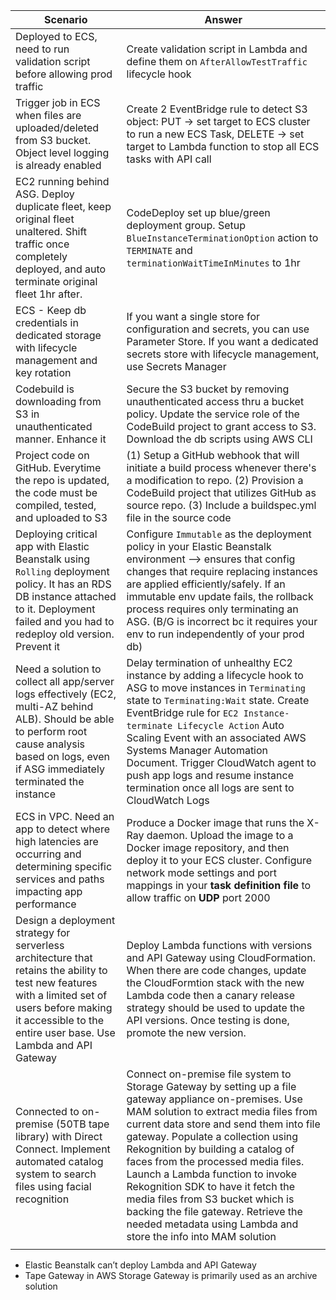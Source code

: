 
| Scenario                                                                                                                                                                                                           | Answer                                                                                                                                                                                                                                                                                                                                                                                                                                                                                                                             |
| ------------------------------------------------------------------------------------------------------------------------------------------------------------------------------------------------------------------ | ---------------------------------------------------------------------------------------------------------------------------------------------------------------------------------------------------------------------------------------------------------------------------------------------------------------------------------------------------------------------------------------------------------------------------------------------------------------------------------------------------------------------------------- |
| Deployed to ECS, need to run validation script before allowing prod traffic                                                                                                                                        | Create validation script in Lambda and define them on `AfterAllowTestTraffic` lifecycle hook                                                                                                                                                                                                                                                                                                                                                                                                                                       |
| Trigger job in ECS when files are uploaded/deleted from S3 bucket. Object level logging is already enabled                                                                                                         | Create 2 EventBridge rule to detect S3 object: PUT -> set target to ECS cluster to run a new ECS Task, DELETE -> set target to Lambda function to stop all ECS tasks with API call                                                                                                                                                                                                                                                                                                                                                 |
| EC2 running behind ASG. Deploy duplicate fleet, keep original fleet unaltered. Shift traffic once completely deployed, and auto terminate original fleet 1hr after.                                                | CodeDeploy set up blue/green deployment group. Setup `BlueInstanceTerminationOption` action to `TERMINATE` and `terminationWaitTimeInMinutes` to 1hr                                                                                                                                                                                                                                                                                                                                                                               |
| ECS - Keep db credentials in dedicated storage with lifecycle management and key rotation                                                                                                                          | If you want a single store for configuration and secrets, you can use Parameter Store. If you want a dedicated secrets store with lifecycle management, use Secrets Manager                                                                                                                                                                                                                                                                                                                                                        |
| Codebuild is downloading from S3 in unauthenticated manner. Enhance it                                                                                                                                             | Secure the S3 bucket by removing unauthenticated access thru a bucket policy. Update the service role of the CodeBuild project to grant access to S3. Download the db scripts using AWS CLI                                                                                                                                                                                                                                                                                                                                        |
| Project code on GitHub. Everytime the repo is updated, the code must be compiled, tested, and uploaded to S3                                                                                                       | (1) Setup a GitHub webhook that will initiate a build process whenever there's a modification to repo. (2) Provision a CodeBuild project that utilizes GitHub as source repo. (3) Include a buildspec.yml file in the source code                                                                                                                                                                                                                                                                                                  |
| Deploying critical app with Elastic Beanstalk using `Rolling` deployment policy. It has an RDS DB instance attached to it. Deployment failed and you had to redeploy old version. Prevent it                       | Configure `Immutable` as the deployment policy in your Elastic Beanstalk environment --> ensures that config changes that require replacing instances are applied efficiently/safely. If an immutable env update fails, the rollback process requires only terminating an ASG. (B/G is incorrect bc it requires your env to run independently of your prod db)                                                                                                                                                                     |
| Need a solution to collect all app/server logs effectively (EC2, multi-AZ behind ALB). Should be able to perform root cause analysis based on logs, even if ASG immediately terminated the instance                | Delay termination of unhealthy EC2 instance by adding a lifecycle hook to ASG to move instances in `Terminating` state to `Terminating:Wait` state. Create EventBridge rule for `EC2 Instance-terminate Lifecycle Action` Auto Scaling Event with an associated AWS Systems Manager Automation Document. Trigger CloudWatch agent to push app logs and resume instance termination once all logs are sent to CloudWatch Logs                                                                                                       |
| ECS in VPC. Need an app to detect where high latencies are occurring and determining specific services and paths impacting app performance                                                                         | Produce a Docker image that runs the X-Ray daemon. Upload the image to a Docker image repository, and then deploy it to your ECS cluster. Configure network mode settings and port mappings in your **task definition file** to allow traffic on **UDP** port 2000                                                                                                                                                                                                                                                                 |
| Design a deployment strategy for serverless architecture that retains the ability to test new features with a limited set of users before making it accessible to the entire user base. Use Lambda and API Gateway | Deploy Lambda functions with versions and API Gateway using CloudFormation. When there are code changes, update the CloudFormtion stack with the new Lambda code then a canary release strategy should be used to update the API versions. Once testing is done, promote the new version.                                                                                                                                                                                                                                          |
| Connected to on-premise (50TB tape library) with Direct Connect. Implement automated catalog system to search files using facial recognition                                                                       | Connect on-premise file system to Storage Gateway by setting up a file gateway appliance on-premises. Use MAM solution to extract media files from current data store and send them into file gateway. Populate a collection using Rekognition by building a catalog of faces from the processed media files. Launch a Lambda function to invoke Rekognition SDK to have it fetch the media files from S3 bucket which is backing the file gateway. Retrieve the needed metadata using Lambda and store the info into MAM solution |
|                                                                                                                                                                                                                    |                                                                                                                                                                                                                                                                                                                                                                                                                                                                                                                                    |



- Elastic Beanstalk can’t deploy Lambda and API Gateway
- Tape Gateway in AWS Storage Gateway is primarily used as an archive solution